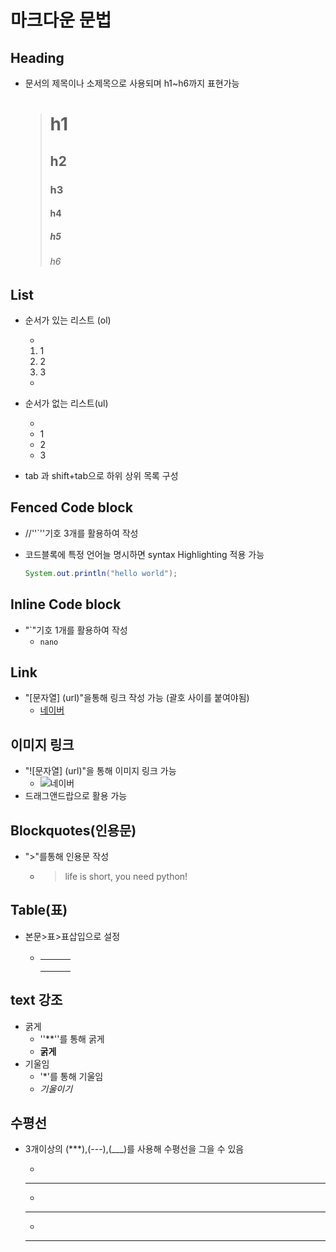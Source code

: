 # 마크다운 문법



## Heading

- 문서의 제목이나 소제목으로 사용되며 h1~h6까지 표현가능

  ># h1
  >
  >## h2
  >
  >### h3
  >
  >#### h4
  >
  >##### h5
  >
  >###### h6

## List

- 순서가 있는 리스트 (ol)

  - 

    <ol>
        <li>1</li>
        <li>2</li>
        <li>3</li>

    </ol>

  - 

- 순서가 없는 리스트(ul)

  - 

    <ul>
        <li>1</li>
        <li>2</li>
        <li>3</li>
    </ul>

    

- tab 과 shift+tab으로 하위 상위 목록 구성





## Fenced Code block



- //''`''기호 3개를 활용하여 작성

- 코드블록에 특정 언어늘 명시하면 syntax Highlighting 적용 가능

  ``` java
  System.out.println("hello world");
  ```

   

## Inline Code block

- "`"기호 1개를 활용하여 작성
  - `nano`

## Link

- "[문자열] (url)"을통해 링크 작성 가능 (괄호 사이를 붙여야됨)
  - [네이버](www.naver.com)



## 이미지 링크

- "![문자열] (url)"을 통해 이미지 링크 가능
  - ![네이버](C:\Users\hojun\Desktop\신호.png)
- 드래그앤드랍으로 활용 가능



## Blockquotes(인용문)

- ">"를통해 인용문 작성

  - > life is short, you need python!



## Table(표)

- 본문>표>표삽입으로 설정

  - |      |      |      |
    | ---- | ---- | ---- |
    |      |      |      |
    |      |      |      |
    |      |      |      |

    

## text 강조

- 굵게 
  - ''**''를 통해 굵게
  - **굵게**
- 기울임
  - '*'를 통해 기울임
  - *기울이기*



## 수평선

- 3개이상의 (***),(---),(___)를 사용해 수평선을 그을 수 있음

  - 

    ***

  - 

    ---

  - 

    ___



